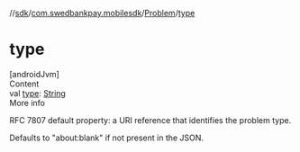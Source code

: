 //[sdk](../../../index.md)/[com.swedbankpay.mobilesdk](../index.md)/[Problem](index.md)/[type](type.md)



# type  
[androidJvm]  
Content  
val [type](type.md): [String](https://kotlinlang.org/api/latest/jvm/stdlib/kotlin/-string/index.html)  
More info  


RFC 7807 default property: a URI reference that identifies the problem type.



Defaults to "about:blank" if not present in the JSON.

  



